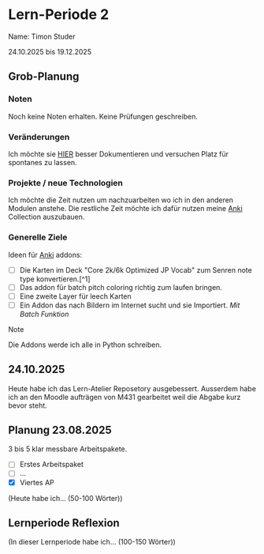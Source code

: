 # Lern-Periode 2

Name: Timon Studer

24.10.2025 bis 19.12.2025

## Grob-Planung

### Noten

Noch keine Noten erhalten. Keine Prüfungen geschreiben.

### Veränderungen

Ich möchte sie [HIER](https://github.com/Triloba42/Lern-Atelier) besser Dokumentieren und versuchen Platz für spontanes zu lassen.

### Projekte / neue Technologien

Ich möchte die Zeit nutzen um nachzuarbeiten wo ich in den anderen Modulen anstehe. Die restliche Zeit möchte ich dafür nutzen meine [Anki](https://apps.ankiweb.net/) Collection auszubauen.

### Generelle Ziele

Ideen für [Anki](https://apps.ankiweb.net/) addons:

- [ ] Die Karten im Deck "Core 2k/6k Optimized JP Vocab" zum Senren note type konvertieren.[^1]
- [ ] Das addon für batch pitch coloring richtig zum laufen bringen.
- [ ] Eine zweite Layer für leech Karten
- [ ] Ein Addon das nach Bildern im Internet sucht und sie Importiert. *Mit Batch Funktion*

> [!Note]
> Die Addons werde ich alle in Python schreiben.

## 24.10.2025

Heute habe ich das Lern-Atelier Reposetory ausgebessert. Ausserdem habe ich an den Moodle aufträgen von M431 gearbeitet weil die Abgabe kurz bevor steht.

## Planung 23.08.2025

3 bis 5 klar messbare Arbeitspakete.

- [ ] Erstes Arbeitspaket
- [ ] ...
- [X] Viertes AP

(Heute habe ich... (50-100 Wörter))

## Lernperiode Reflexion

(In dieser Lernperiode habe ich... (100-150 Wörter))
